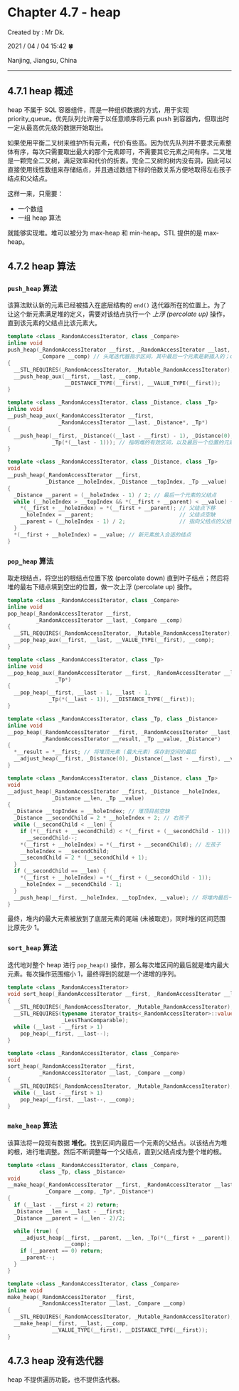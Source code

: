 # Chapter 4.7 - heap

Created by : Mr Dk.

2021 / 04 / 04 15:42 🍀

Nanjing, Jiangsu, China

---

## 4.7.1 heap 概述

heap 不属于 SQL 容器组件，而是一种组织数据的方式，用于实现 priority_queue。优先队列允许用于以任意顺序将元素 push 到容器内，但取出时一定从最高优先级的数据开始取出。

如果使用平衡二叉树来维护所有元素，代价有些高。因为优先队列并不要求元素整体有序，每次只需要取出最大的那个元素即可，不需要其它元素之间有序。二叉堆是一颗完全二叉树，满足效率和代价的折衷。完全二叉树的树内没有洞，因此可以直接使用线性数组来存储结点，并且通过数组下标的倍数关系方便地取得左右孩子结点和父结点。

这样一来，只需要：

- 一个数组
- 一组 heap 算法

就能够实现堆。堆可以被分为 max-heap 和 min-heap。STL 提供的是 max-heap。

## 4.7.2 heap 算法

### `push_heap` 算法

该算法默认新的元素已经被插入在底层结构的 `end()` 迭代器所在的位置上。为了让这个新元素满足堆的定义，需要对该结点执行一个 _上浮 (percolate up)_ 操作，直到该元素的父结点比该元素大。

```cpp
template <class _RandomAccessIterator, class _Compare>
inline void
push_heap(_RandomAccessIterator __first, _RandomAccessIterator __last,
          _Compare __comp) // 头尾迭代器指示区间，其中最后一个元素是新插入的；comp 表示比较方式
{
  __STL_REQUIRES(_RandomAccessIterator, _Mutable_RandomAccessIterator);
  __push_heap_aux(__first, __last, __comp,
                  __DISTANCE_TYPE(__first), __VALUE_TYPE(__first));
}
```

```cpp
template <class _RandomAccessIterator, class _Distance, class _Tp>
inline void
__push_heap_aux(_RandomAccessIterator __first,
                _RandomAccessIterator __last, _Distance*, _Tp*)
{
  __push_heap(__first, _Distance((__last - __first) - 1), _Distance(0),
              _Tp(*(__last - 1))); // 指明堆的有效区间，以及最后一个位置的元素
}
```

```cpp
template <class _RandomAccessIterator, class _Distance, class _Tp>
void
__push_heap(_RandomAccessIterator __first,
            _Distance __holeIndex, _Distance __topIndex, _Tp __value)
{
  _Distance __parent = (__holeIndex - 1) / 2; // 最后一个元素的父结点
  while (__holeIndex > __topIndex && *(__first + __parent) < __value) { // 父结点 < 最后一个结点
    *(__first + __holeIndex) = *(__first + __parent); // 父结点下移
    __holeIndex = __parent;                           // 父结点空缺
    __parent = (__holeIndex - 1) / 2;                 // 指向父结点的父结点
  }
  *(__first + __holeIndex) = __value; // 新元素放入合适的结点
}
```

### `pop_heap` 算法

取走根结点，将空出的根结点位置下放 (percolate down) 直到叶子结点；然后将堆的最右下结点填到空出的位置，做一次上浮 (percolate up) 操作。

```cpp
template <class _RandomAccessIterator, class _Compare>
inline void
pop_heap(_RandomAccessIterator __first,
         _RandomAccessIterator __last, _Compare __comp)
{
  __STL_REQUIRES(_RandomAccessIterator, _Mutable_RandomAccessIterator);
  __pop_heap_aux(__first, __last, __VALUE_TYPE(__first), __comp);
}
```

```cpp
template <class _RandomAccessIterator, class _Tp>
inline void
__pop_heap_aux(_RandomAccessIterator __first, _RandomAccessIterator __last,
               _Tp*)
{
  __pop_heap(__first, __last - 1, __last - 1,
             _Tp(*(__last - 1)), __DISTANCE_TYPE(__first));
}
```

```cpp
template <class _RandomAccessIterator, class _Tp, class _Distance>
inline void
__pop_heap(_RandomAccessIterator __first, _RandomAccessIterator __last,
           _RandomAccessIterator __result, _Tp __value, _Distance*)
{
  *__result = *__first; // 将堆顶元素 (最大元素) 保存到空间的最后
  __adjust_heap(__first, _Distance(0), _Distance(__last - __first), __value);
}
```

```cpp
template <class _RandomAccessIterator, class _Distance, class _Tp>
void
__adjust_heap(_RandomAccessIterator __first, _Distance __holeIndex,
              _Distance __len, _Tp __value)
{
  _Distance __topIndex = __holeIndex; // 堆顶目前空缺
  _Distance __secondChild = 2 * __holeIndex + 2; // 右孩子
  while (__secondChild < __len) {
    if (*(__first + __secondChild) < *(__first + (__secondChild - 1)))
      __secondChild--;
    *(__first + __holeIndex) = *(__first + __secondChild); // 左孩子
    __holeIndex = __secondChild;
    __secondChild = 2 * (__secondChild + 1);
  }
  if (__secondChild == __len) {
    *(__first + __holeIndex) = *(__first + (__secondChild - 1));
    __holeIndex = __secondChild - 1;
  }
  __push_heap(__first, __holeIndex, __topIndex, __value); // 将堆内最后一个元素移到空位，并上浮
}
```

最终，堆内的最大元素被放到了底层元素的尾端 (未被取走)，同时堆的区间范围比原先少 1。

### `sort_heap` 算法

迭代地对整个 heap 进行 `pop_heap()` 操作，那么每次堆区间的最后就是堆内最大元素。每次操作范围缩小 1，最终得到的就是一个递增的序列。

```cpp
template <class _RandomAccessIterator>
void sort_heap(_RandomAccessIterator __first, _RandomAccessIterator __last)
{
  __STL_REQUIRES(_RandomAccessIterator, _Mutable_RandomAccessIterator);
  __STL_REQUIRES(typename iterator_traits<_RandomAccessIterator>::value_type,
                 _LessThanComparable);
  while (__last - __first > 1)
    pop_heap(__first, __last--);
}

template <class _RandomAccessIterator, class _Compare>
void
sort_heap(_RandomAccessIterator __first,
          _RandomAccessIterator __last, _Compare __comp)
{
  __STL_REQUIRES(_RandomAccessIterator, _Mutable_RandomAccessIterator);
  while (__last - __first > 1)
    pop_heap(__first, __last--, __comp);
}
```

### `make_heap` 算法

该算法将一段现有数据 **堆化**。找到区间内最后一个元素的父结点。以该结点为堆的根，进行堆调整。然后不断调整每一个父结点，直到父结点成为整个堆的根。

```cpp
template <class _RandomAccessIterator, class _Compare,
          class _Tp, class _Distance>
void
__make_heap(_RandomAccessIterator __first, _RandomAccessIterator __last,
            _Compare __comp, _Tp*, _Distance*)
{
  if (__last - __first < 2) return;
  _Distance __len = __last - __first;
  _Distance __parent = (__len - 2)/2;

  while (true) {
    __adjust_heap(__first, __parent, __len, _Tp(*(__first + __parent)),
                  __comp);
    if (__parent == 0) return;
    __parent--;
  }
}

template <class _RandomAccessIterator, class _Compare>
inline void
make_heap(_RandomAccessIterator __first,
          _RandomAccessIterator __last, _Compare __comp)
{
  __STL_REQUIRES(_RandomAccessIterator, _Mutable_RandomAccessIterator);
  __make_heap(__first, __last, __comp,
              __VALUE_TYPE(__first), __DISTANCE_TYPE(__first));
}
```

## 4.7.3 heap 没有迭代器

heap 不提供遍历功能，也不提供迭代器。
